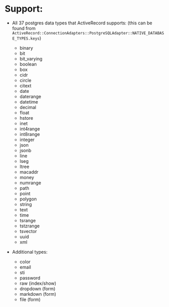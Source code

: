 # Support:
- All 37 postgres data types that ActiveRecord supports: (this can be found from `ActiveRecord::ConnectionAdapters::PostgreSQLAdapter::NATIVE_DATABASE_TYPES.keys`)

    - binary
    - bit
    - bit_varying
    - boolean
    - box
    - cidr
    - circle
    - citext
    - date
    - daterange
    - datetime
    - decimal
    - float
    - hstore
    - inet
    - int4range
    - int8range
    - integer
    - json
    - jsonb
    - line
    - lseg
    - ltree
    - macaddr
    - money
    - numrange
    - path
    - point
    - polygon
    - string
    - text
    - time
    - tsrange
    - tstzrange
    - tsvector
    - uuid
    - xml

- Additional types:

    - color
    - email
    - sti
    - password
    - raw (index/show)
    - dropdown (form)
    - markdown (form)
    - file (form)
